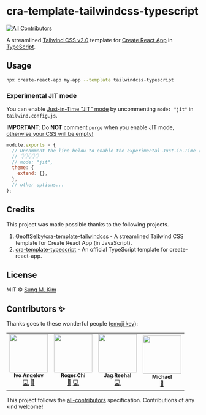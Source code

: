# cra-template-tailwindcss-typescript

<!-- ALL-CONTRIBUTORS-BADGE:START - Do not remove or modify this section -->

[![All Contributors](https://img.shields.io/badge/all_contributors-4-orange.svg?style=flat-square)](#contributors-)

<!-- ALL-CONTRIBUTORS-BADGE:END -->

A streamlined [Tailwind CSS v2.0](https://tailwindcss.com) template for [Create React App](https://github.com/facebook/create-react-app) in [TypeScript](https://www.typescriptlang.org/).

## Usage

```bash
npx create-react-app my-app --template tailwindcss-typescript
```

### Experimental JIT mode

You can enable [Just-in-Time "JIT" mode](https://tailwindcss.com/docs/just-in-time-mode) by uncommenting `mode: "jit"` in `tailwind.config.js`.

**IMPORTANT**: Do **NOT** comment `purge` when you enable JIT mode, [otherwise your CSS will be empty!](https://tailwindcss.com/docs/just-in-time-mode#enabling-jit-mode)

```js
module.exports = {
  // Uncomment the line below to enable the experimental Just-in-Time ("JIT") mode.
  // 👇👇👇👇👇
  // mode: "jit",
  theme: {
    extend: {},
  },
  // other options...
};
```

## Credits

This project was made possible thanks to the following projects.

1. [GeoffSelby/cra-template-tailwindcss](https://github.com/GeoffSelby/cra-template-tailwindcss) - A streamlined Tailwind CSS template for Create React App (in JavaScript).
2. [cra-template-typescript](https://github.com/facebook/create-react-app/tree/master/packages/cra-template-typescript) - An official TypeScript template for create-react-app.

## License

MIT © [Sung M. Kim](https://sung.codes)

## Contributors ✨

Thanks goes to these wonderful people ([emoji key](https://allcontributors.org/docs/en/emoji-key)):

<!-- ALL-CONTRIBUTORS-LIST:START - Do not remove or modify this section -->
<!-- prettier-ignore-start -->
<!-- markdownlint-disable -->
<table>
  <tr>
    <td align="center"><a href="https://www.jagdcake.com/"><img src="https://avatars3.githubusercontent.com/u/28141754?v=4?s=100" width="100px;" alt=""/><br /><sub><b>Ivo Angelov</b></sub></a><br /><a href="https://github.com/dance2die/cra-template-tailwindcss-typescript/commits?author=JagdCake" title="Code">💻</a> <a href="#maintenance-JagdCake" title="Maintenance">🚧</a></td>
    <td align="center"><a href="https://github.com/rogerchi"><img src="https://avatars1.githubusercontent.com/u/625496?v=4?s=100" width="100px;" alt=""/><br /><sub><b>Roger Chi</b></sub></a><br /><a href="https://github.com/dance2die/cra-template-tailwindcss-typescript/issues?q=author%3Arogerchi" title="Bug reports">🐛</a> <a href="https://github.com/dance2die/cra-template-tailwindcss-typescript/commits?author=rogerchi" title="Code">💻</a></td>
    <td align="center"><a href="https://github.com/jagreehal"><img src="https://avatars1.githubusercontent.com/u/3634906?v=4?s=100" width="100px;" alt=""/><br /><sub><b>Jag Reehal</b></sub></a><br /><a href="https://github.com/dance2die/cra-template-tailwindcss-typescript/commits?author=jagreehal" title="Code">💻</a></td>
    <td align="center"><a href="https://github.com/michaeldlfx"><img src="https://avatars3.githubusercontent.com/u/24497482?v=4?s=100" width="100px;" alt=""/><br /><sub><b>Michael</b></sub></a><br /><a href="https://github.com/dance2die/cra-template-tailwindcss-typescript/issues?q=author%3Amichaeldlfx" title="Bug reports">🐛</a></td>
  </tr>
</table>

<!-- markdownlint-restore -->
<!-- prettier-ignore-end -->

<!-- ALL-CONTRIBUTORS-LIST:END -->

This project follows the [all-contributors](https://github.com/all-contributors/all-contributors) specification. Contributions of any kind welcome!
